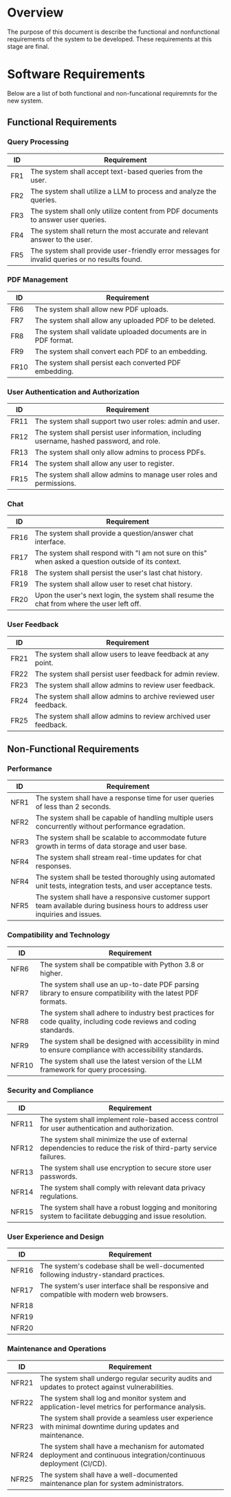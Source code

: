 # Overview

The purpose of this document is describe the functional and nonfunctional requirements of the system to be developed. These requirements at this stage are final.

# Software Requirements

Below are a list of both functional and non-funcational requiremnts for the new system.

## Functional Requirements

### Query Processing

| ID | Requirement |
| ---- | ----------- |
| FR1  | The system shall accept text-based queries from the user. |
| FR2  | The system shall utilize a LLM to process and analyze the queries. |
| FR3  | The system shall only utilize content from PDF documents to answer user queries. |
| FR4  | The system shall return the most accurate and relevant answer to the user. |
| FR5  | The system shall provide user-friendly error messages for invalid queries or no results found. |

### PDF Management

| ID | Requirement |
| ---- | ----------- |
| FR6  | The system shall allow new PDF uploads. |
| FR7  | The system shall allow any uploaded PDF to be deleted. |
| FR8  | The system shall validate uploaded documents are in PDF format. |
| FR9  | The system shall convert each PDF to an embedding. |
| FR10 | The system shall persist each converted PDF embedding. |

### User Authentication and Authorization

| ID | Requirement |
| ---- | ----------- |
| FR11 | The system shall support two user roles: admin and user. |
| FR12 | The system shall persist user information, including username, hashed password, and role. |
| FR13 | The system shall only allow admins to process PDFs. |
| FR14 | The system shall allow any user to register. |
| FR15 | The system shall allow admins to manage user roles and permissions. |

### Chat

| ID | Requirement |
| ---- | ----------- |
| FR16 | The system shall provide a question/answer chat interface. |
| FR17 | The system shall respond with "I am not sure on this" when asked a question outside of its context. |
| FR18 | The system shall persist the user's last chat history. |
| FR19 | The system shall allow user to reset chat history. |
| FR20 | Upon the user's next login, the system shall resume the chat from where the user left off. |

### User Feedback

| ID | Requirement |
| ---- | ----------- |
| FR21 | The system shall allow users to leave feedback at any point. |
| FR22 | The system shall persist user feedback for admin review. |
| FR23 | The system shall allow admins to review user feedback. |
| FR24 | The system shall allow admins to archive reviewed user feedback. |
| FR25 | The system shall allow admins to review archived user feedback. |

## Non-Functional Requirements

### Performance

| ID | Requirement |
| ----- | ----------- |
| NFR1  | The system shall have a response time for user queries of less than 2 seconds. |
| NFR2  | The system shall be capable of handling multiple users concurrently without performance egradation. |
| NFR3  | The system shall be scalable to accommodate future growth in terms of data storage and user base. |
| NFR4  | The system shall stream real-time updates for chat responses. |
| NFR4  | The system shall be tested thoroughly using automated unit tests, integration tests, and user acceptance tests. |
| NFR5  | The system shall have a responsive customer support team available during business hours to address user inquiries and issues. |

### Compatibility and Technology

| ID | Requirement |
| ----- | ----------- |
| NFR6  | The system shall be compatible with Python 3.8 or higher. |
| NFR7  | The system shall use an up-to-date PDF parsing library to ensure compatibility with the latest PDF formats. |
| NFR8  | The system shall adhere to industry best practices for code quality, including code reviews and coding standards. |
| NFR9  | The system shall be designed with accessibility in mind to ensure compliance with accessibility standards. |
| NFR10 | The system shall use the latest version of the LLM framework for query processing. |

### Security and Compliance

| ID | Requirement |
| ----- | ----------- |
| NFR11 | The system shall implement role-based access control for user authentication and authorization. |
| NFR12 | The system shall minimize the use of external dependencies to reduce the risk of third-party service failures. |
| NFR13 | The system shall use encryption to secure store user passwords. |
| NFR14 | The system shall comply with relevant data privacy regulations. |
| NFR15 | The system shall have a robust logging and monitoring system to facilitate debugging and issue resolution. |

### User Experience and Design

| ID | Requirement |
| ----- | ----------- |
| NFR16 | The system's codebase shall be well-documented following industry-standard practices. |
| NFR17 | The system's user interface shall be responsive and compatible with modern web browsers. |
| NFR18 |  |
| NFR19 |  |
| NFR20 |  |

### Maintenance and Operations

| ID | Requirement |
| ----- | ----------- |
| NFR21 | The system shall undergo regular security audits and updates to protect against vulnerabilities. |
| NFR22 | The system shall log and monitor system and application-level metrics for performance analysis. |
| NFR23 | The system shall provide a seamless user experience with minimal downtime during updates and maintenance. |
| NFR24 | The system shall have a mechanism for automated deployment and continuous integration/continuous deployment (CI/CD). |
| NFR25 | The system shall have a well-documented maintenance plan for system administrators. |
